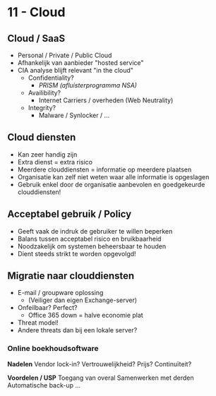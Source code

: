 # 11 - Cloud
## Cloud / SaaS
- Personal / Private / Public Cloud
- Afhankelijk van aanbieder "hosted service"
- CIA analyse blijft relevant "in the cloud"
  - Confidentiality?
    - *PRISM (afluisterprogramma NSA)*
  - Availibility?
    - Internet Carriers / overheden (Web Neutrality)
  - Integrity?
    - Malware / Synlocker / ...

## Cloud diensten
- Kan zeer handig zijn
- Extra dienst = extra risico
- Meerdere clouddiensten = informatie op meerdere plaatsen
- Organisatie kan zelf niet weten waar alle informatie is opgeslagen
- Gebruik enkel door de organisatie aanbevolen en goedgekeurde clouddiensten!

## Acceptabel gebruik / Policy
- Geeft vaak de indruk de gebruiker te willen beperken
- Balans tussen acceptabel risico en bruikbaarheid
- Noodzakelijk om systemen beheersbaar te houden
- Dient steeds strikt te worden opgevolgd!

## Migratie naar clouddiensten
- E-mail / groupware oplossing
  - (Veiliger dan eigen Exchange-server)
- Onfeilbaar? Perfect?
  - Office 365 down = halve economie plat
- Threat model!
- Andere threats dan bij een lokale server?

### Online boekhoudsoftware
**Nadelen**
Vendor lock-in?
Vertrouwelijkheid?
Prijs? Continuïteit?

**Voordelen / USP**
Toegang van overal
Samenwerken met derden
Automatische back-up
...
<!--stackedit_data:
eyJoaXN0b3J5IjpbMTA3MDM0MjEzNSw3NjMwNDEyODEsLTMxOT
c1NDEwLC0xNzYxMjk5MzIsLTMyMDczMTA0NSw3MzA5OTgxMTZd
fQ==
-->